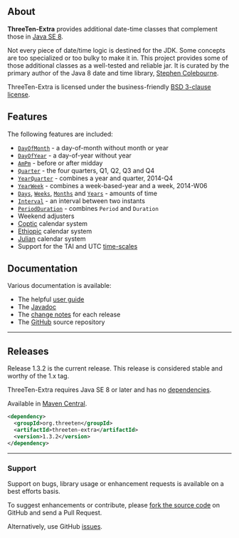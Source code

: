 ## <i></i> About

**ThreeTen-Extra** provides additional date-time classes that complement those in
[Java SE 8](https://docs.oracle.com/javase/8/docs/api/java/time/package-summary.html).

Not every piece of date/time logic is destined for the JDK.
Some concepts are too specialized or too bulky to make it in.
This project provides some of those additional classes as a well-tested and reliable jar.
It is curated by the primary author of the Java 8 date and time library, [Stephen Colebourne](http://www.joda.org/).

ThreeTen-Extra is licensed under the business-friendly [BSD 3-clause license](license.html).


## <i></i> Features

The following features are included:

* [`DayOfMonth`](apidocs/org/threeten/extra/DayOfMonth.html) - a day-of-month without month or year
* [`DayOfYear`](apidocs/org/threeten/extra/DayOfYear.html) - a day-of-year without year
* [`AmPm`](apidocs/org/threeten/extra/AmPm.html) - before or after midday
* [`Quarter`](apidocs/org/threeten/extra/Quarter.html) - the four quarters, Q1, Q2, Q3 and Q4
* [`YearQuarter`](apidocs/org/threeten/extra/YearQuarter.html) - combines a year and quarter, 2014-Q4
* [`YearWeek`](apidocs/org/threeten/extra/YearWeek.html) - combines a week-based-year and a week, 2014-W06
* [`Days`](apidocs/org/threeten/extra/Days.html),
[`Weeks`](apidocs/org/threeten/extra/Weeks.html),
[`Months`](apidocs/org/threeten/extra/Months.html) and
[`Years`](apidocs/org/threeten/extra/Years.html) - amounts of time
* [`Interval`](apidocs/org/threeten/extra/Interval.html) - an interval between two instants
* [`PeriodDuration`](apidocs/org/threeten/extra/PeriodDuration.html) - combines `Period` and `Duration`
* Weekend adjusters
* [Coptic](apidocs/org/threeten/extra/chrono/CopticChronology.html) calendar system
* [Ethiopic](apidocs/org/threeten/extra/chrono/EthiopicChronology.html) calendar system
* [Julian](apidocs/org/threeten/extra/chrono/JulianChronology.html) calendar system
* Support for the TAI and UTC [time-scales](apidocs/org/threeten/extra/scale/package-summary.html)


## <i></i> Documentation

Various documentation is available:

* The helpful [user guide](userguide.html)
* The [Javadoc](apidocs/index.html)
* The [change notes](changes-report.html) for each release
* The [GitHub](https://github.com/ThreeTen/threeten-extra) source repository

---

## <i></i> Releases

Release 1.3.2 is the current release.
This release is considered stable and worthy of the 1.x tag.

ThreeTen-Extra requires Java SE 8 or later and has no [dependencies](dependencies.html).

Available in [Maven Central](https://search.maven.org/search?q=g:org.threeten%20AND%20a:threeten-extra&core=gav).

```xml
<dependency>
  <groupId>org.threeten</groupId>
  <artifactId>threeten-extra</artifactId>
  <version>1.3.2</version>
</dependency>
```

---

### Support

Support on bugs, library usage or enhancement requests is available on a best efforts basis.

To suggest enhancements or contribute, please [fork the source code](https://github.com/ThreeTen/threeten-extra)
on GitHub and send a Pull Request.

Alternatively, use GitHub [issues](https://github.com/ThreeTen/threeten-extra/issues).

